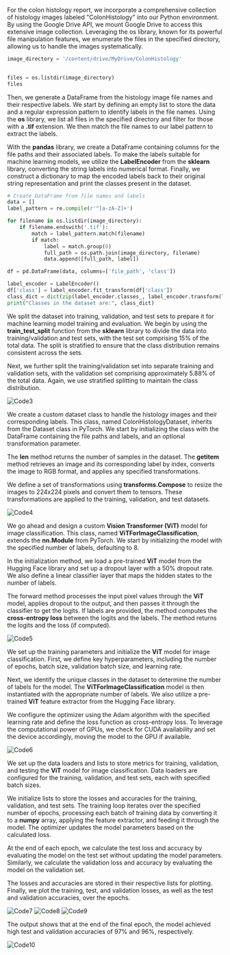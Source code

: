 For the colon histology report, we incorporate a comprehensive collection of histology images labeled "ColonHistology" into our Python environment. By using the Google Drive API, we mount Google Drive to access this extensive image collection. Leveraging the os library, known for its powerful file manipulation features, we enumerate the files in the specified directory, allowing us to handle the images systematically.

```python
image_directory = '/content/drive/MyDrive/ColonHistology'
     

files = os.listdir(image_directory)
files
```


Then, we generate a DataFrame from the histology image file names and their respective labels. We start by defining an empty list to store the data and a regular expression pattern to identify labels in the file names. Using the **os** library, we list all files in the specified directory and filter for those with a **.tif** extension. We then match the file names to our label pattern to extract the labels.

With the **pandas** library, we create a DataFrame containing columns for the file paths and their associated labels. To make the labels suitable for machine learning models, we utilize the **LabelEncoder** from the **sklearn** library, converting the string labels into numerical format. Finally, we construct a dictionary to map the encoded labels back to their original string representation and print the classes present in the dataset.

```python
# Create DataFrame from file names and labels
data = []
label_pattern = re.compile(r'^[a-zA-Z]+')

for filename in os.listdir(image_directory):
    if filename.endswith('.tif'):
        match = label_pattern.match(filename)
        if match:
            label = match.group(0)
            full_path = os.path.join(image_directory, filename)
            data.append([full_path, label])

df = pd.DataFrame(data, columns=['file_path', 'class'])

label_encoder = LabelEncoder()
df['class'] = label_encoder.fit_transform(df['class'])
class_dict = dict(zip(label_encoder.classes_, label_encoder.transform(label_encoder.classes_)))
print("Classes in the dataset are:", class_dict)
```


We split the dataset into training, validation, and test sets to prepare it for machine learning model training and evaluation. We begin by using the **train_test_split** function from the **sklearn** library to divide the data into training/validation and test sets, with the test set comprising 15% of the total data. The split is stratified to ensure that the class distribution remains consistent across the sets.

Next, we further split the training/validation set into separate training and validation sets, with the validation set comprising approximately 5.88% of the total data. Again, we use stratified splitting to maintain the class distribution.

![Code3](https://github.com/KadirOrcunAltunel/ColorectalCancerPrediction/blob/main/images/code3.png)

We create a custom dataset class to handle the histology images and their corresponding labels. This class, named ColonHistologyDataset, inherits from the Dataset class in PyTorch. We start by initializing the class with the DataFrame containing the file paths and labels, and an optional transformation parameter.

The **__len__** method returns the number of samples in the dataset. The **__getitem__** method retrieves an image and its corresponding label by index, converts the image to RGB format, and applies any specified transformations.

We define a set of transformations using **transforms.Compose** to resize the images to 224x224 pixels and convert them to tensors. These transformations are applied to the training, validation, and test datasets.

![Code4](https://github.com/KadirOrcunAltunel/ColorectalCancerPrediction/blob/main/images/code4.png)

We go ahead and design a custom **Vision Transformer (ViT)** model for image classification. This class, named **ViTForImageClassification**, extends the **nn.Module** from PyTorch. We start by initializing the model with the specified number of labels, defaulting to 8.

In the initialization method, we load a pre-trained **ViT** model from the Hugging Face library and set up a dropout layer with a 50% dropout rate. We also define a linear classifier layer that maps the hidden states to the number of labels.

The forward method processes the input pixel values through the **ViT** model, applies dropout to the output, and then passes it through the classifier to get the logits. If labels are provided, the method computes the **cross-entropy loss** between the logits and the labels. The method returns the logits and the loss (if computed).

![Code5](https://github.com/KadirOrcunAltunel/ColorectalCancerPrediction/blob/main/images/code5.png)

We set up the training parameters and initialize the **ViT** model for image classification. First, we define key hyperparameters, including the number of epochs, batch size, validation batch size, and learning rate.

Next, we identify the unique classes in the dataset to determine the number of labels for the model. The **ViTForImageClassification** model is then instantiated with the appropriate number of labels. We also utilize a pre-trained **ViT** feature extractor from the Hugging Face library.

We configure the optimizer using the Adam algorithm with the specified learning rate and define the loss function as cross-entropy loss. To leverage the computational power of GPUs, we check for CUDA availability and set the device accordingly, moving the model to the GPU if available.

![Code6](https://github.com/KadirOrcunAltunel/ColorectalCancerPrediction/blob/main/images/code6.png)

We set up the data loaders and lists to store metrics for training, validation, and testing the **ViT** model for image classification. Data loaders are configured for the training, validation, and test sets, each with specified batch sizes.

We initialize lists to store the losses and accuracies for the training, validation, and test sets. The training loop iterates over the specified number of epochs, processing each batch of training data by converting it to a **numpy** array, applying the feature extractor, and feeding it through the model. The optimizer updates the model parameters based on the calculated loss.

At the end of each epoch, we calculate the test loss and accuracy by evaluating the model on the test set without updating the model parameters. Similarly, we calculate the validation loss and accuracy by evaluating the model on the validation set.

The losses and accuracies are stored in their respective lists for plotting. Finally, we plot the training, test, and validation losses, as well as the test and validation accuracies, over the epochs.

![Code7](https://github.com/KadirOrcunAltunel/ColorectalCancerPrediction/blob/main/images/code7.png)
![Code8](https://github.com/KadirOrcunAltunel/ColorectalCancerPrediction/blob/main/images/code8.png)
![Code9](https://github.com/KadirOrcunAltunel/ColorectalCancerPrediction/blob/main/images/code9.png)


The output shows that at the end of the final epoch, the model achieved high test and validation accuracies of 97% and 96%, respectively.

![Code10](https://github.com/KadirOrcunAltunel/ColorectalCancerPrediction/blob/main/images/code10.png)
